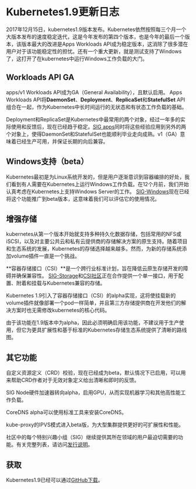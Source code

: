 # Kubernetes1.9更新日志

2017年12月15日，kubernetes1.9版本发布。Kubernetes依然按照每三个月一个大版本发布的速度稳定迭代，这是今年发布的第四个版本，也是今年的最后一个版本，该版本最大的改进是Apps Workloads API成为稳定版本，这消除了很多潜在用户对于该功能稳定性的担忧。还有一个重大更新，就是测试支持了Windows了，这打开了在kubernetes中运行Windows工作负载的大门。

## Workloads API GA

apps/v1 Workloads API成为GA（General Availability），且默认启用。 Apps Workloads API将**DaemonSet**、**Deployment**、**ReplicaSet**和**StatefulSet** API组合在一起，作为Kubernetes中长时间运行的无状态和有状态工作负载的基础。

Deployment和ReplicaSet是Kubernetes中最常用的两个对象，经过一年多的实际使用和反馈后，现在已经趋于稳定。[SIG apps](https://github.com/kubernetes/community/tree/master/sig-apps)同时将这些经验应用到另外的两个对象上，使得DaemonSet和StatefulSet也能顺利毕业走向成熟。v1（GA）意味着已经生产可用，并保证长期的向后兼容。

## Windows支持（beta）

Kubernetes最初是为Linux系统开发的，但是用户逐渐意识到容器编排的好处，我们看到有人需要在Kubernetes上运行Windows工作负载。在12个月前，我们开始认真考虑在Kubernetes上支持Windows Server的工作。 [SIG-Windows](https://github.com/kubernetes/community/tree/master/sig-windows)现在已经将这个功能推广到beta版本，这意味着我们可以评估它的使用情况。

## 增强存储

kubernetes从第一个版本开始就支持多种持久化数据存储，包括常用的NFS或iSCSI，以及对主要公共云和私有云提供商的存储解决方案的原生支持。随着项目和生态系统的发展，Kubernetes的存储选择越来越多。然而，为新的存储系统添加volume插件一直是一个挑战。

**容器存储接口（CSI）**是一个跨行业标准计划，旨在降低云原生存储开发的障碍并确保兼容性。 [SIG-Storage](https://github.com/kubernetes/community/tree/master/sig-storage)和[CSI社区](https://github.com/container-storage-interface/community)正在合作提供一个单一接口，用于配置、附着和挂载与Kubernetes兼容的存储。

Kubernetes 1.9引入了容器存储接口（CSI）的alpha实现，这将使挂载新的volume插件就像部署一个pod一样简单，并且第三方存储提供商在开发他们的解决方案时也无需修改kubernetes的核心代码。

由于该功能在1.9版本中为alpha，因此必须明确启用该功能，不建议用于生产使用，但它为更具扩展性和基于标准的Kubernetes存储生态系统提供了清晰的路线图。

## 其它功能

自定义资源定义（CRD）校验，现在已经成为beta，默认情况下已启用，可以用来帮助CRD作者对于无效对象定义给出清晰和即时的反馈。

SIG Node硬件加速器转向alpha，启用GPU，从而实现机器学习和其他高性能工作负载。

CoreDNS alpha可以使用标准工具来安装CoreDNS。

kube-proxy的IPVS模式进入beta版，为大型集群提供更好的可扩展性和性能。

社区中的每个特别兴趣小组（SIG）继续提供其所在领域的用户最迫切需要的功能。有关完整列表，请访问[发行说明](https://github.com/kubernetes/kubernetes/blob/master/CHANGELOG.md#v190)。

## 获取

Kubernetes1.9已经可以通过[GitHub下载](https://github.com/kubernetes/kubernetes/releases/tag/v1.9.0)。

